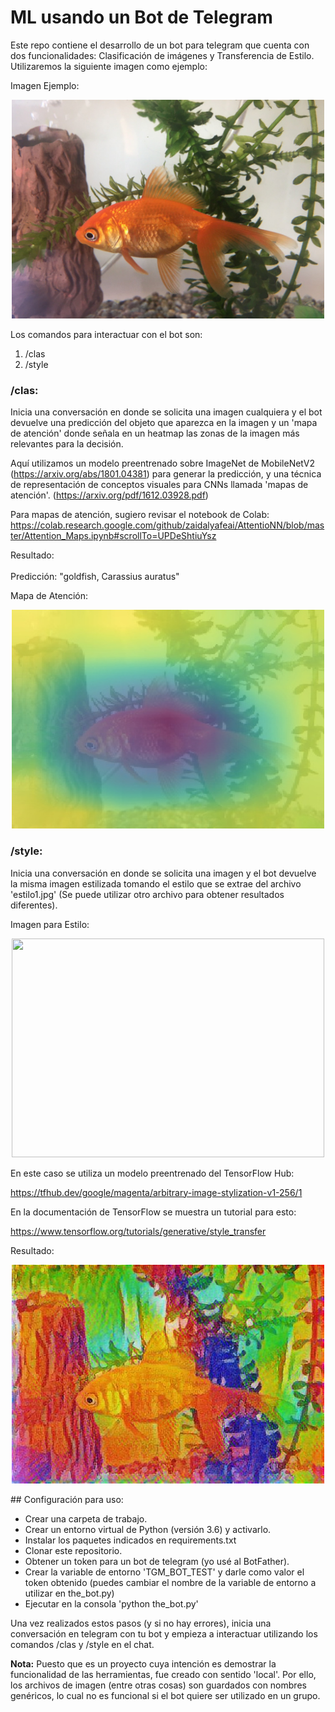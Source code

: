 # ML usando un Bot de Telegram

Este repo contiene el desarrollo de un bot para telegram que cuenta con dos funcionalidades: Clasificación de imágenes y Transferencia de Estilo. Utilizaremos la siguiente imagen como ejemplo:

Imagen Ejemplo:
<p align="center">
<img src="assets/ejemplo.jpg" width=500px height=350px/>
</p>
Los comandos para interactuar con el bot son:

1. /clas
2. /style


### /clas: 

Inicia una conversación en donde se solicita una imagen cualquiera y el bot devuelve una predicción del objeto que aparezca en la imagen y un 'mapa de atención' donde señala en un heatmap las zonas de la imagen más relevantes para la decisión.

Aquí utilizamos un modelo preentrenado sobre ImageNet de MobileNetV2 (https://arxiv.org/abs/1801.04381) para generar la predicción, y una técnica de representación de conceptos visuales para CNNs llamada 'mapas de atención'. (https://arxiv.org/pdf/1612.03928.pdf)

Para mapas de atención, sugiero revisar el notebook de Colab:
https://colab.research.google.com/github/zaidalyafeai/AttentioNN/blob/master/Attention_Maps.ipynb#scrollTo=UPDeShtiuYsz

Resultado:<br><br>
    Predicción: "goldfish, Carassius auratus"<br>


Mapa de Atención:<br>
<p align="center">
<img src="assets/ejemplo_mapa_atencion.jpg" width=500px height=350px/>
</p>

### /style: 

Inicia una conversación en donde se solicita una imagen y el bot devuelve la misma imagen estilizada tomando el estilo que se extrae del archivo 'estilo1.jpg' (Se puede utilizar otro archivo para obtener resultados diferentes).

Imagen para Estilo:
<p align="center">
<img src="estilo1.jpg" width=500px height=350px/>
</p>
En este caso se utiliza un modelo preentrenado del TensorFlow Hub:

https://tfhub.dev/google/magenta/arbitrary-image-stylization-v1-256/1

En la documentación de TensorFlow se muestra un tutorial para esto:

https://www.tensorflow.org/tutorials/generative/style_transfer

Resultado:
<p align="center">
<img src="assets/ejemplo_estilizado.jpg" width=500px height=350px/>
</p>
## Configuración para uso:

* Crear una carpeta de trabajo.
* Crear un entorno virtual de Python (versión 3.6) y activarlo.
* Instalar los paquetes indicados en requirements.txt
* Clonar este repositorio.
* Obtener un token para un bot de telegram (yo usé al BotFather).
* Crear la variable de entorno 'TGM_BOT_TEST' y darle como valor el token obtenido (puedes cambiar el nombre de la variable de entorno a utilizar en the_bot.py)
* Ejecutar en la consola 'python the_bot.py'

Una vez realizados estos pasos (y si no hay errores), inicia una conversación en telegram con tu bot y empieza a interactuar utilizando los comandos /clas y /style en el chat.

**Nota:** Puesto que es un proyecto cuya intención es demostrar la funcionalidad de las herramientas, fue creado con sentido 'local'. Por ello, los archivos de imagen (entre otras cosas) son guardados con nombres genéricos, lo cual no es funcional si el bot quiere ser utilizado en un grupo.
